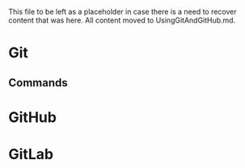 This file to be left as a placeholder in case there is a need to recover content that was here. All content moved to UsingGitAndGitHub.md.

# Git

## Commands

# GitHub


# GitLab